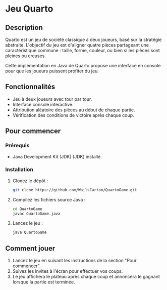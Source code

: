 # Jeu Quarto

## Description

Quarto est un jeu de société classique à deux joueurs, basé sur la stratégie abstraite. L'objectif du jeu est d'aligner quatre pièces partageant une caractéristique commune : taille, forme, couleur, ou bien si les pièces sont pleines ou creuses.

Cette implémentation en Java de Quarto propose une interface en console pour que les joueurs puissent profiter du jeu.

## Fonctionnalités

- Jeu à deux joueurs avec tour par tour.
- Interface console interactive.
- Attribution aléatoire des pièces au début de chaque partie.
- Vérification des conditions de victoire après chaque coup.

## Pour commencer

### Prérequis

- Java Development Kit (JDK) (JDK) installé.

### Installation

1. Clonez le dépôt :

   ```bash
   git clone https://github.com/WailsCarton/QuartoGame.git
   ```

2. Compilez les fichiers source Java :

   ```bash
   cd QuartoGame
   javac QuartoGame.java
   ```

3. Lancez le jeu :

   ```bash
   java QuartoGame
   ```

## Comment jouer

1. Lancez le jeu en suivant les instructions de la section "Pour commencer".
2. Suivez les invites à l'écran pour effectuer vos coups.
3. Le jeu affichera le plateau après chaque coup et annoncera le gagnant lorsque la partie est terminée.
